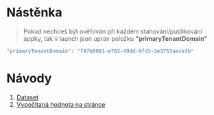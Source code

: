 # Nástěnka <br>
> Pokud nechceš být ověřován při každém stahování/publikování appky, tak v launch json uprav položku **"primaryTenantDomain"**
``` csharp
"primaryTenantDomain": "f97b6981-e782-49dd-9fd3-3e3753aece3b"
```


# Návody
1. [Dataset](Reports/Dataset.md)
2. [Vypočítaná hodnota na stránce](Fields/Vypocitana%20hodnota%20na%20page.md)
